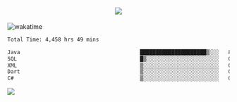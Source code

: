 <h1 align="center">
  <img src="https://readme-typing-svg.herokuapp.com/?font=Righteous&size=35&center=true&vCenter=true&width=500&height=70&duration=4000&lines=Hi!+%F0%9F%91%8B+I%27m+Ali%20Osman!;" />
</h1>


![wakatime](https://wakatime.com/share/@aliosmanoktar/3a8ffe71-6da4-4964-913b-2f09afbe53bf.svg?cache=none)
<!--START_SECTION:waka-->

```txt
Total Time: 4,458 hrs 49 mins

Java                                      █████████████████████▒░░░   85.52 %
SQL                                       █▒░░░░░░░░░░░░░░░░░░░░░░░   05.53 %
XML                                       ▒░░░░░░░░░░░░░░░░░░░░░░░░   01.83 %
Dart                                      ▒░░░░░░░░░░░░░░░░░░░░░░░░   01.56 %
C#                                        ▒░░░░░░░░░░░░░░░░░░░░░░░░   00.82 %
```

<!--END_SECTION:waka-->

<img src="https://profile-counter.glitch.me/aliosmanoktar/count.svg" />


